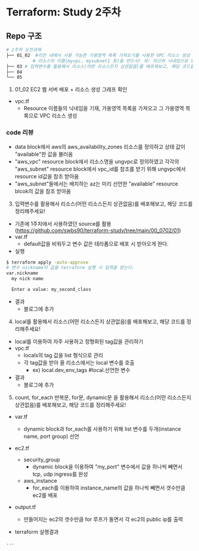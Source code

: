 # Terraform: Study 2주차

## Repo 구조

```bash
# 2주차 도전과제 
├── 01_02  #리전 내에서 사용 가능한 가용영역 목록 가져오기를 사용한 VPC 리소스 생성 실습 진행
          # 리소스의 이름(myvpc, mysubnet1 등)을 반드시! 꼭! 자신의 닉네임으로 변경
├── 03 # 입력변수를 활용해서 리소스(어떤 리소스든지 상관없음)를 배포해보고, 해당 코드를 정리해주세요!
├── 04
└── 05
```

1. 01_02 EC2 웹 서버 배포 + 리소스 생성 그래프 확인
- vpc.tf
   -  Resource 이름들의 닉네임을 기재, 가용영역 목록을 가져오고 그 가용영역 목록으로 VPC 리소스 생성
### code 리뷰   
- data block에서 aws의 aws_availability_zones 리소스를 정의하고 상태 값이 "available"한 값을 불러옴
- "aws_vpc" resource block에서 리소스명을 ungvpc로 정의하였고 각각의 "aws_subnet" resource block에서 vpc_id를 참조를 받기 위해   ungvpc에서 resource id값을 참조 받아옴
- "aws_subnet"들에서는 배치하는 az는 미리 선언한 "available" resource blcok의 값을 참조 받아옴


3. 입력변수를 활용해서 리소스(어떤 리소스든지 상관없음)를 배포해보고, 해당 코드를 정리해주세요!
- 기존에 1주차에서 사용하였던 source를 활용 (https://github.com/swbs90/terraform-study/tree/main/00_0702/01)
- var.tf
  - default값을 비워두고 변수 값은 테라폼으로 배포 시 받아오게 한다.
- 실행
```bash
$ terraform apply -auto-approve  
# 변수 nickname의 값을 terraform 실행 시 입력을 받는다.
var.nickname
  my nick name

  Enter a value: my_second_class 
```

- 결과
  - 블로그에 추가

4. local를 활용해서 리소스(어떤 리소스든지 상관없음)를 배포해보고, 해당 코드를 정리해주세요!
- local를 이용하여 자주 사용하고 정형화된 tag값을 관리하기
- vpc.tf
   -  locals의 tag 값을 list 형식으로 관리
   -  각 tag값을 받아 올 리소스에서는 local 변수를 호출
      - ex) local.dev_env_tags #local.선언한 변수
- 결과
  - 블로그에 추가


5. count, for_each 반복문, for문, dynamic문 을 활용해서 리소스(어떤 리소스든지 상관없음)를 배포해보고, 해당 코드를 정리해주세요!
- var.tf
   -  dynamic block과 for_each를 사용하기 위해 list 변수를 두개(instance name, port group) 선언
- ec2.tf
   - security_group
     -  dynamic block을 이용하여 "my_port" 변수에서 값을 하나씩 빼면서 tcp, udp ingress를 완성
   - aws_instance
     -  for_each를 이용하여 instance_name의 값을 하나씩 빼면서 갯수만큼 ec2를 배포
- output.tf
   - 만들어지는 ec2의 갯수만큼 for 루프가 돌면서 각 ec2의 public ip를 출력

- terraform 실행결과
```bash
...


```
